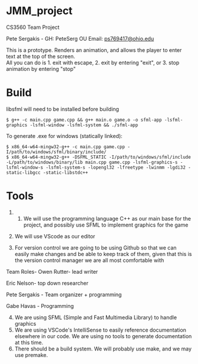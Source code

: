 # JMM_project
CS3560 Team Project

Pete Sergakis - 
GH: PeteSerg 
OU Email: ps769417@ohio.edu </br>

This is a prototype. Renders an animation, and allows the player to enter text at the top of the screen.</br>
All you can do is 1. exit with escape, 2. exit by entering "exit", or 3. stop animation by entering "stop"

# Build
libsfml will need to be installed before building
```
$ g++ -c main.cpp game.cpp && g++ main.o game.o -o sfml-app -lsfml-graphics -lsfml-window -lsfml-system && ./sfml-app
```
To generate .exe for windows (statically linked):
```
$ x86_64-w64-mingw32-g++ -c main.cpp game.cpp -I/path/to/windows/sfml/binary/include/
$ x86_64-w64-mingw32-g++ -DSFML_STATIC -I/path/to/windows/sfml/include -L/path/to/windows/binary/lib main.cpp game.cpp -lsfml-graphics-s -lsfml-window-s -lsfml-system-s -lopengl32 -lfreetype -lwinmm -lgdi32 -static-libgcc -static-libstdc++
```

# Tools
1. 1. We will use the programming language C++ as our main base for the project, and 
possibly use SFML to implement graphics for the game

2. We will use VScode as our editor

3. For version control we are going to be using Github so that we can easily make changes
and be able to keep track of them, given that this is the version control manager we
are all most comfortable with

Team Roles-
Owen Rutter- lead writer

Eric Nelson- top down researcher

Pete Sergakis - Team organizer + programming

Gabe Havas - Programming

4. We are using SFML (Simple and Fast Multimedia Library) to handle graphics
5. We are using VSCode's IntelliSense to easily reference documentation elsewhere in our code. We are using no tools to generate documentation at this time.
6. There should be a build system. We will probably use make, and we may use premake.